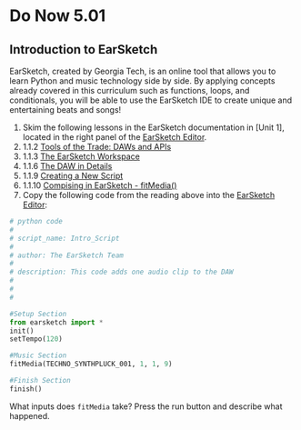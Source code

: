 # Do Now 5.01

## Introduction to EarSketch

EarSketch, created by Georgia Tech, is an online tool that allows you to learn Python and music technology side by side. By applying concepts already covered in this curriculum such as functions, loops, and conditionals, you will be able to use the EarSketch IDE to create unique and entertaining beats and songs!

1. Skim the following lessons in the EarSketch documentation in \[Unit 1\], located in the right panel of the [EarSketch Editor](http://earsketch.gatech.edu/earsketch2/).
2. 1.1.2 [Tools of the Trade: DAWs and APIs](https://earsketch.gatech.edu/earsketch2/?curriculum=1-1-1)
3. 1.1.3 [The EarSketch Workspace](https://earsketch.gatech.edu/earsketch2/?curriculum=1-1-2)
4. 1.1.6 [The DAW in Details](https://earsketch.gatech.edu/earsketch2/?curriculum=1-1-5)
5. 1.1.9 [Creating a New Script](https://earsketch.gatech.edu/earsketch2/?curriculum=1-1-8)
6. 1.1.10 [Compising in EarSketch - fitMedia\(\)](https://earsketch.gatech.edu/earsketch2/?curriculum=1-1-9)
7. Copy the following code from the reading above into the [EarSketch Editor](http://earsketch.gatech.edu/earsketch2/):

```python
# python code
#
# script_name: Intro_Script
#
# author: The EarSketch Team
#
# description: This code adds one audio clip to the DAW
#
#
#

#Setup Section
from earsketch import *
init()
setTempo(120)

#Music Section
fitMedia(TECHNO_SYNTHPLUCK_001, 1, 1, 9)

#Finish Section
finish()
```

What inputs does `fitMedia` take? Press the run button and describe what happened.

